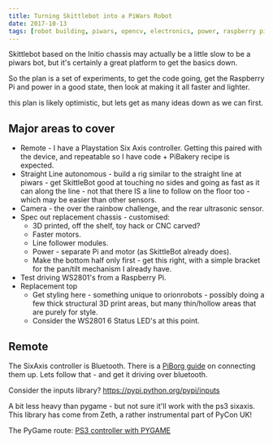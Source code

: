 ```yaml
---
title: Turning Skittlebot into a PiWars Robot
date: 2017-10-13
tags: [robot building, piwars, opencv, electronics, power, raspberry pi robotics project, raspberry pi opencv project, gpiozero robotics project, piwars, robotics competitions]
---
```

Skittlebot based on the Initio chassis may actually be a little slow to be a piwars bot, but it's certainly a great platform to get the basics down.

So the plan is a set of experiments, to get the code going, get the Raspberry Pi and power in a good state, then look at making it all faster and lighter.

this plan is likely optimistic, but lets get as many ideas down as we can first.

## Major areas to cover

* Remote - I have a Playstation Six Axis controller. Getting this paired with the device, and repeatable so I have code + PiBakery recipe is expected.
* Straight Line autonomous - build a rig similar to the straight line at piwars - get SkittleBot good at touching no sides and going as fast as it can along the line - not that there IS a line to follow on the floor too - which may be easier than other sensors.
* Camera - the over the rainbow challenge, and the rear ultrasonic sensor.
* Spec out replacement chassis - customised:
    * 3D printed, off the shelf, toy hack or CNC carved?
    * Faster motors.
    * Line follower modules.
    * Power - separate Pi and motor (as SkittleBot already does).
    * Make the bottom half only first - get this right, with a simple bracket for the pan/tilt mechanism I already have.
* Test driving WS2801's from a Raspberry Pi.
* Replacement top
    * Get styling here - something unique to orionrobots - possibly doing a few thick structural 3D print areas, but many thin/hollow areas that are purely for style.
    * Consider the WS2801 6 Status LED's at this point.

## Remote

The SixAxis controller is Bluetooth. There is a [PiBorg guide](https://www.piborg.org/rpi-ps3-help) on connecting them up. Lets follow that - and get it driving over bluetooth.

Consider the inputs library? <https://pypi.python.org/pypi/inputs>

A bit less heavy than pygame - but not sure it'll work with the ps3 sixaxis. This library has come from Zeth, a rather instrumental part of PyCon UK!

The PyGame route: [PS3 controller with PYGAME](https://www.raspberrypi.org/forums/viewtopic.php?f=32&t=147234)

